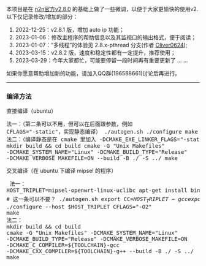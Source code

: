 本项目是在 [n2n官方v2.8.0](https://github.com/ntop/n2n/tree/2.8-stable) 的基础上做了一些微调，以便于大家更愉快的使用v2. 以下仅记录修改/增加的部分：

1. 2022-12-25：v2.8.1 版，增加 auto ip 功能；
2. 2023-01-06：修改主程序的帮助信息以及其监视口的输出格式，便于阅读；
3. 2023-01-07：“多线程”的体验见 2.8.x-pthread 分支(作者 [Oliver0624](https://github.com/Oliver0624));
4. 2023-03-15：v2.8.2 版，速度和稳定性都有一定提升，推荐使用；
5. 2023-03-29：今年大家都忙，可能要停留一段时间再有重要更新了 ... ...

如果你愿意帮助增加新的功能，请加入QQ群(196588661)讨论后再进行。

---

### 编译方法

直接编译（ubuntu）<pre>
法一：（第二条可以不用，但可以在后面跟参数，例如 CFLAGS="-static"，实现静态编译）
./autogen.sh
./configure
make
法二：（编译静态是在 cmake 里加入 -DCMAKE_EXE_LINKER_FLAGS="-static"）
mkdir build && cd build
cmake -G "Unix Makefiles" -DCMAKE_SYSTEM_NAME="Linux" -DCMAKE_BUILD_TYPE="Release" -DCMAKE_VERBOSE_MAKEFILE=ON --build -B ./ -S ../
make</pre>

交叉编译（在 ubuntu 下编译 mipsel 的程序）<pre>
法一：
HOST_TRIPLET=mipsel-openwrt-linux-uclibc
apt-get install binutils-$HOST_TRIPLET gcc-$HOST_TRIPLET # 这一条可以不要？
./autogen.sh
export CC=$HOST_TRIPLET-gcc
export AR=$HOST_TRIPLET-ar
./configure --host $HOST_TRIPLET CFLAGS="-O2"
make
法二：
mkdir build && cd build
cmake -G "Unix Makefiles" -DCMAKE_SYSTEM_NAME="Linux" -DCMAKE_BUILD_TYPE="Release" -DCMAKE_VERBOSE_MAKEFILE=ON -DCMAKE_C_COMPILER=${TOOLCHAIN}-gcc -DCMAKE_CXX_COMPILER=${TOOLCHAIN}-g++ --build -B ./ -S ../
make</pre>
